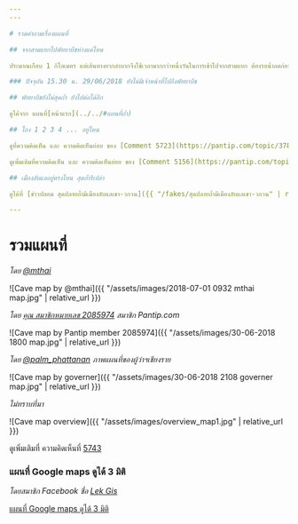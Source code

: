 ```yaml
---
---

# รวมคำถามเรื่องแผนที่

## จากสามแยกไปพัทยาบีชห่างแค่ไหน

ประมาณเกือบ 1 กิโลเมตร แต่เส้นทางยากลำบากจึงใช้เวลามากกว่าหนึ่งวันในการเข้าไปจากสามแยก ต้องรอน้ำลดก่อน

### ปัจจุบัน 15.30 น. 29/06/2018 ยังไม่มีเจ้าหน้าที่ไปถึงพัทยาบีช

## พัทยาบีชยังไม่สุดถ้ำ ยังไปต่อได้อีก

ดูได้จาก แผนที่[หน้าแรก](../../#แผนที่ถ้ำ)

## โถง 1 2 3 4 ... อยู่ไหน

ดูที่ความคิดเห็น และ ความคิดเห็นย่อย ของ [Comment 5723](https://pantip.com/topic/37803852/comment5723)

ดูเพิ่มเติมที่ความคิดเห็น และ ความคิดเห็นย่อย ของ [Comment 5156](https://pantip.com/topic/37803852/comment5156)

## เมืองลับแลอยู่ตรงไหน สุดถ้ำรึเปล่า

ดูได้ที่ [ข่าวปลอม สุดปลายถ้ำมีเมืองลับแลเขา-วกวน]({{ "/fakes/สุดปลายถ้ำมีเมืองลับแลเขา-วกวน" | relative_url }})

---
```


# รวมแผนที่

_โดย [@mthai](https://twitter.com/mthai/status/1013248965326733312)_

![Cave map by @mthai]({{ "/assets/images/2018-07-01 0932 mthai map.jpg" | relative_url }})

_โดย [คุณ สมาชิกหมายเลข 2085974](https://pantip.com/topic/37803852/comment5723) สมาชิก Pantip.com_

![Cave map by Pantip member 2085974]({{ "/assets/images/30-06-2018 1800 map.jpg" | relative_url }})

_โดย [@palm_phattanan](https://twitter.com/palm_phattanan/status/1013061622783344641) ภาพแผนที่ของผู้ว่าฯเชียงราย_

![Cave map by governer]({{ "/assets/images/30-06-2018 2108 governer map.jpg" | relative_url }})

_ไม่ทราบที่มา_

![Cave map overview]({{ "/assets/images/overview_map1.jpg" | relative_url }})

ดูเพิ่มเติมที่ ความคิดเห็นที่ [5743](https://pantip.com/topic/37803852/comment5743)

### แผนที่ Google maps ดูได้ 3 มิติ

_โดยสมาชิก Facebook ชื่อ [Lek Gis](https://www.facebook.com/lekgis)_

[แผนที่ Google maps ดูได้ 3 มิติ](https://www.google.com/maps/d/viewer?mid=1XNbZ-QjjXkKxjtkfiKARvRfdh-JxBi3-)